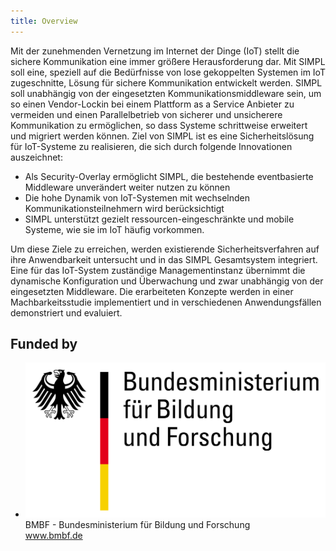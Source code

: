 ```yaml
---
title: Overview
---
```


Mit der zunehmenden Vernetzung im Internet der Dinge (IoT) stellt die sichere Kommunikation eine immer
größere Herausforderung dar. Mit SIMPL soll eine, speziell auf die Bedürfnisse von lose gekoppelten
Systemen im IoT zugeschnitte, Lösung für sichere Kommunikation entwickelt werden.
SIMPL soll unabhängig von der eingesetzten Kommunikationsmiddleware sein, um so einen Vendor-Lockin
bei einem Plattform as a Service Anbieter zu vermeiden und einen Parallelbetrieb von sicherer und
unsicherere Kommunikation zu ermöglichen, so dass Systeme schrittweise erweitert und migriert werden
können.
Ziel von SIMPL ist es eine Sicherheitslösung für IoT-Systeme zu realisieren, die sich durch folgende
Innovationen auszeichnet:

* Als Security-Overlay ermöglicht SIMPL, die bestehende eventbasierte Middleware unverändert weiter
nutzen zu können
* Die hohe Dynamik von IoT-Systemen mit wechselnden Kommunikationsteilnehmern wird berücksichtigt
* SIMPL unterstützt gezielt ressourcen-eingeschränkte und mobile Systeme, wie sie im IoT häufig
vorkommen.

Um diese Ziele zu erreichen, werden existierende Sicherheitsverfahren auf ihre Anwendbarkeit untersucht
und in das SIMPL Gesamtsystem integriert. Eine für das IoT-System zuständige Managementinstanz
übernimmt die dynamische Konfiguration und Überwachung und zwar unabhängig von der eingesetzten
Middleware. Die erarbeiteten Konzepte werden in einer Machbarkeitsstudie implementiert und in
verschiedenen Anwendungsfällen demonstriert und evaluiert.

## Funded by

<ul class="partners">
    <li>
        <a href="http://www.bmbf.de"><img src="/assets/images/logo-bmbf.svg" alt="Logo BMBF" /></a>
        BMBF - Bundesministerium für Bildung und Forschung<br>
        <a href="http://www.bmbf.de">www.bmbf.de</a>
    </li>
</ul>

